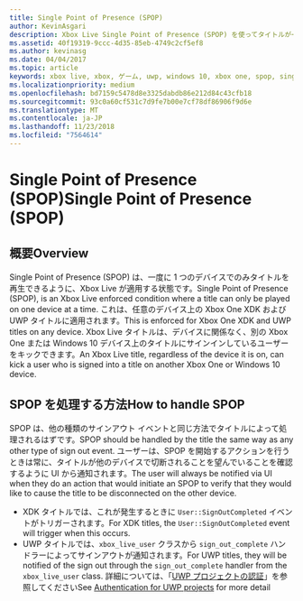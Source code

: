 ```yaml
---
title: Single Point of Presence (SPOP)
author: KevinAsgari
description: Xbox Live Single Point of Presence (SPOP) を使ってタイトルが一度に 1 台のデバイスでのみ再生されるようにする方法について説明します。
ms.assetid: 40f19319-9ccc-4d35-85eb-4749c2cf5ef8
ms.author: kevinasg
ms.date: 04/04/2017
ms.topic: article
keywords: xbox live, xbox, ゲーム, uwp, windows 10, xbox one, spop, single point of presence
ms.localizationpriority: medium
ms.openlocfilehash: bd7159c5478d8e3325dabdb86e212d84c43cfb18
ms.sourcegitcommit: 93c0a60cf531c7d9fe7b00e7cf78df86906f9d6e
ms.translationtype: MT
ms.contentlocale: ja-JP
ms.lasthandoff: 11/23/2018
ms.locfileid: "7564614"
---
```

# <a name="single-point-of-presence-spop"></a><span data-ttu-id="ed8c4-104">Single Point of Presence (SPOP)</span><span class="sxs-lookup"><span data-stu-id="ed8c4-104">Single Point of Presence (SPOP)</span></span>

## <a name="overview"></a><span data-ttu-id="ed8c4-105">概要</span><span class="sxs-lookup"><span data-stu-id="ed8c4-105">Overview</span></span>
<span data-ttu-id="ed8c4-106">Single Point of Presence (SPOP) は、一度に 1 つのデバイスでのみタイトルを再生できるように、Xbox Live が適用する状態です。</span><span class="sxs-lookup"><span data-stu-id="ed8c4-106">Single Point of Presence (SPOP), is an Xbox Live enforced condition where a title can only be played on one device at a time.</span></span> <span data-ttu-id="ed8c4-107">これは、任意のデバイス上の Xbox One XDK および UWP タイトルに適用されます。</span><span class="sxs-lookup"><span data-stu-id="ed8c4-107">This is enforced for Xbox One XDK and UWP titles on any device.</span></span>
<span data-ttu-id="ed8c4-108">Xbox Live タイトルは、デバイスに関係なく、別の Xbox One または Windows 10 デバイス上のタイトルにサインインしているユーザーをキックできます。</span><span class="sxs-lookup"><span data-stu-id="ed8c4-108">An Xbox Live title, regardless of the device it is on, can kick a user who is signed into a title on another Xbox One or Windows 10 device.</span></span>

## <a name="how-to-handle-spop"></a><span data-ttu-id="ed8c4-109">SPOP を処理する方法</span><span class="sxs-lookup"><span data-stu-id="ed8c4-109">How to handle SPOP</span></span>
<span data-ttu-id="ed8c4-110">SPOP は、他の種類のサインアウト イベントと同じ方法でタイトルによって処理されるはずです。</span><span class="sxs-lookup"><span data-stu-id="ed8c4-110">SPOP should be handled by the title the same way as any other type of sign out event.</span></span> <span data-ttu-id="ed8c4-111">ユーザーは、SPOP を開始するアクションを行うときは常に、タイトルが他のデバイスで切断されることを望んでいることを確認するように UI から通知されます。</span><span class="sxs-lookup"><span data-stu-id="ed8c4-111">The user will always be notified via UI when they do an action that would initiate an SPOP to verify that they would like to cause the title to be disconnected on the other device.</span></span>

* <span data-ttu-id="ed8c4-112">XDK タイトルでは、これが発生するときに `User::SignOutCompleted` イベントがトリガーされます。</span><span class="sxs-lookup"><span data-stu-id="ed8c4-112">For XDK titles, the `User::SignOutCompleted` event will trigger when this occurs.</span></span>
* <span data-ttu-id="ed8c4-113">UWP タイトルでは、`xbox_live_user` クラスから `sign_out_complete` ハンドラーによってサインアウトが通知されます。</span><span class="sxs-lookup"><span data-stu-id="ed8c4-113">For UWP titles, they will be notified of the sign out through the `sign_out_complete` handler from the `xbox_live_user` class.</span></span> <span data-ttu-id="ed8c4-114">詳細については、「[UWP プロジェクトの認証](authentication-for-UWP-projects.md)」を参照してください</span><span class="sxs-lookup"><span data-stu-id="ed8c4-114">See [Authentication for UWP projects](authentication-for-UWP-projects.md) for more detail</span></span>

